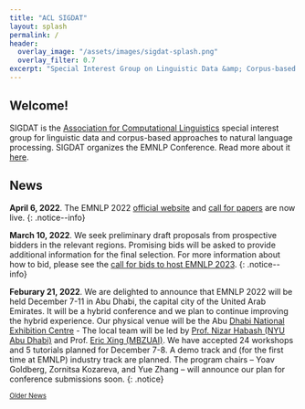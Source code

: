 ```yaml
---
title: "ACL SIGDAT"
layout: splash
permalink: /
header:
  overlay_image: "/assets/images/sigdat-splash.png"
  overlay_filter: 0.7
excerpt: "Special Interest Group on Linguistic Data &amp; Corpus-based Approaches to Natural Language Processing<br/><br/>Organizer of EMNLP"
---
```


## Welcome&#33;

SIGDAT is the [Association for Computational Linguistics](https://aclweb.org) special interest group for linguistic data and corpus-based approaches to natural language processing. SIGDAT organizes the EMNLP Conference. Read more about it [here](/about).

## News

**April 6, 2022**. The EMNLP 2022 [official website](https://2022.emnlp.org) and [call for papers](https://2022.emnlp.org/calls/papers/Overview) are now live.
{: .notice--info}

**March 10, 2022**. We seek preliminary draft proposals from prospective bidders in the relevant regions. Promising bids will be asked to provide additional information for the final selection. For more information about how to bid, please see the [call for bids to host EMNLP 2023](/calls/bids2023).
{: .notice--info}

**Feburary 21, 2022**. We are delighted to announce that EMNLP 2022 will be held December 7-11 in Abu Dhabi, the capital city of the United Arab Emirates.  It will be a hybrid conference and we plan to continue improving the hybrid experience. Our physical venue will be the Abu [Dhabi National Exhibition Centre](https://adnec.ae/) -  The local team will be led by [Prof. Nizar Habash (NYU Abu Dhabi)](https://nyuad.nyu.edu/en/academics/divisions/science/faculty/nizar-habash.html) and Prof. [Eric Xing (MBZUAI)](https://mbzuai.ac.ae/news-events/MBZUAI-appoints-world-renowned-leading-AI-academic-Professor-Dr-Eric-Xing-as-President).  We have accepted 24 workshops and 5 tutorials planned for December 7-8.  A demo track and (for the first time at EMNLP) industry track are planned.  The program chairs – Yoav Goldberg, Zornitsa Kozareva, and Yue Zhang – will announce our plan for conference submissions soon.
{: .notice}

<div class="text-center">
    <a href="/archive" style="font-size: smaller; font-decoration: italic;">Older News</a>
</div>

